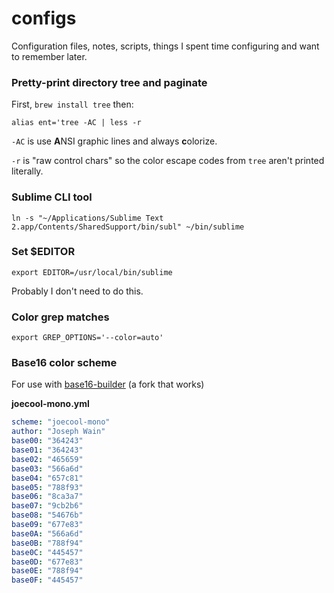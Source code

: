 # configs
Configuration files, notes, scripts, things I spent time configuring and want to remember later.

### Pretty-print directory tree and paginate

First, `brew install tree` then:

```shell
alias ent='tree -AC | less -r
```

`-AC` is use **A**NSI graphic lines and always **c**olorize.

`-r` is "raw control chars" so the color escape codes from `tree` aren't printed literally.

### Sublime CLI tool

```shell
ln -s "~/Applications/Sublime Text 2.app/Contents/SharedSupport/bin/subl" ~/bin/sublime
```

### Set $EDITOR

```shell
export EDITOR=/usr/local/bin/sublime
```

Probably I don't need to do this.

### Color grep matches

```
export GREP_OPTIONS='--color=auto'
```

### Base16 color scheme 

For use with [base16-builder](https://github.com/kowalskey/base16-builder) (a fork that works)

**joecool-mono.yml**

```yaml
scheme: "joecool-mono"
author: "Joseph Wain"
base00: "364243"
base01: "364243"
base02: "465659"
base03: "566a6d"
base04: "657c81"
base05: "788f93"
base06: "8ca3a7"
base07: "9cb2b6"
base08: "54676b"
base09: "677e83"
base0A: "566a6d"
base0B: "788f94"
base0C: "445457"
base0D: "677e83"
base0E: "788f94"
base0F: "445457"
```